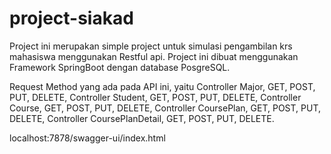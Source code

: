# project-siakad

Project ini merupakan simple project untuk simulasi pengambilan krs mahasiswa menggunakan Restful api.
Project ini dibuat menggunakan Framework SpringBoot dengan database PosgreSQL.

Request Method yang ada pada API ini, yaitu
Controller Major, GET, POST, PUT, DELETE,
Controller Student, GET, POST, PUT, DELETE,
Controller Course, GET, POST, PUT, DELETE,
Controller CoursePlan, GET, POST, PUT, DELETE,
Controller CoursePlanDetail, GET, POST, PUT, DELETE.

localhost:7878/swagger-ui/index.html
